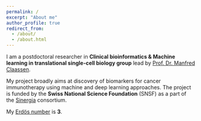 ```yaml
---
permalink: /
excerpt: "About me"
author_profile: true
redirect_from: 
  - /about/
  - /about.html
---
```


I am a postdoctoral researcher in **Clinical bioinformatics & Machine learning in translational single-cell biology group** lead by [Prof. Dr. Manfred Claassen](https://www.medizin.uni-tuebingen.de/de/das-klinikum/mitarbeiter/profil/2147).

My project broadly aims at discovery of biomarkers for cancer immunotherapy using machine and deep learning approaches. The project is funded by the **Swiss National Science Foundation** (SNSF) as a part of the [Sinergia](http://www.snf.ch/en/funding/programmes/sinergia/Pages/default.aspx) consortium.


My [Erdös number](https://mathscinet.ams.org/mathscinet/collaborationDistance.html) is <b>3</b>.